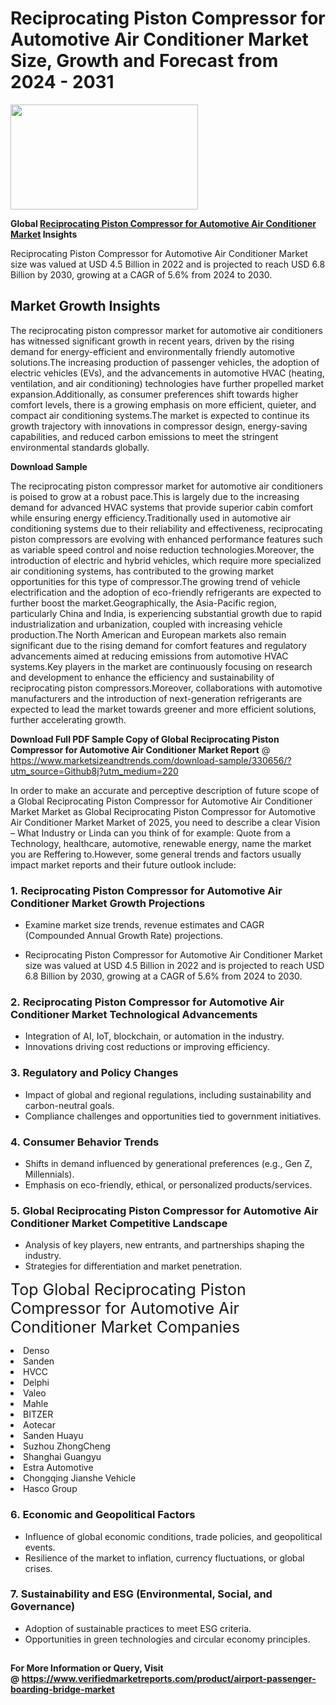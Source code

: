 <H1>Reciprocating Piston Compressor for Automotive Air Conditioner Market Size, Growth and Forecast from 2024 - 2031</H1><img class="aligncenter size-medium wp-image-584254" src="https://thirdeyenews.in/wp-content/uploads/2024/09/Global-Market-Research-300x168.jpeg" alt="" width="300" height="168" /><p><strong>Global&nbsp;<a href="https://www.marketsizeandtrends.com/download-sample/330656/?utm_source=Github8j?utm_medium=220">Reciprocating Piston Compressor for Automotive Air Conditioner Market</a> Insights</strong></p><p>Reciprocating Piston Compressor for Automotive Air Conditioner Market size was valued at USD 4.5 Billion in 2022 and is projected to reach USD 6.8 Billion by 2030, growing at a CAGR of 5.6% from 2024 to 2030.</p><p><h2>Market Growth Insights</h2> <p>The reciprocating piston compressor market for automotive air conditioners has witnessed significant growth in recent years, driven by the rising demand for energy-efficient and environmentally friendly automotive solutions.The increasing production of passenger vehicles, the adoption of electric vehicles (EVs), and the advancements in automotive HVAC (heating, ventilation, and air conditioning) technologies have further propelled market expansion.Additionally, as consumer preferences shift towards higher comfort levels, there is a growing emphasis on more efficient, quieter, and compact air conditioning systems.The market is expected to continue its growth trajectory with innovations in compressor design, energy-saving capabilities, and reduced carbon emissions to meet the stringent environmental standards globally.</p> <p><strong>Download Sample</strong></p> <p>The reciprocating piston compressor market for automotive air conditioners is poised to grow at a robust pace.This is largely due to the increasing demand for advanced HVAC systems that provide superior cabin comfort while ensuring energy efficiency.Traditionally used in automotive air conditioning systems due to their reliability and effectiveness, reciprocating piston compressors are evolving with enhanced performance features such as variable speed control and noise reduction technologies.Moreover, the introduction of electric and hybrid vehicles, which require more specialized air conditioning systems, has contributed to the growing market opportunities for this type of compressor.The growing trend of vehicle electrification and the adoption of eco-friendly refrigerants are expected to further boost the market.Geographically, the Asia-Pacific region, particularly China and India, is experiencing substantial growth due to rapid industrialization and urbanization, coupled with increasing vehicle production.The North American and European markets also remain significant due to the rising demand for comfort features and regulatory advancements aimed at reducing emissions from automotive HVAC systems.Key players in the market are continuously focusing on research and development to enhance the efficiency and sustainability of reciprocating piston compressors.Moreover, collaborations with automotive manufacturers and the introduction of next-generation refrigerants are expected to lead the market towards greener and more efficient solutions, further accelerating growth.<p><span class=""><strong>Download Full PDF Sample Copy of Global Reciprocating Piston Compressor for Automotive Air Conditioner Market Report</strong> @ <a href="https://www.marketsizeandtrends.com/download-sample/330656/?utm_source=Github8j?utm_medium=220" target="_blank">https://www.marketsizeandtrends.com/download-sample/330656/?utm_source=Github8j?utm_medium=220</a></span></p><p>In order to make an accurate and perceptive description of future scope of a Global&nbsp;Reciprocating Piston Compressor for Automotive Air Conditioner Market Market as Global&nbsp;Reciprocating Piston Compressor for Automotive Air Conditioner Market Market of 2025, you need to describe a clear Vision &ndash; What Industry or Linda can you think of for example: Quote from a Technology, healthcare, automotive, renewable energy, name the market you are Reffering to.However, some general trends and factors usually impact market reports and their future outlook include:</p><h3>1.&nbsp;<strong>Reciprocating Piston Compressor for Automotive Air Conditioner Market Growth Projections</strong></h3><ul><li>Examine market size trends, revenue estimates and CAGR (Compounded Annual Growth Rate) projections.</li><li><p>Reciprocating Piston Compressor for Automotive Air Conditioner Market size was valued at USD 4.5 Billion in 2022 and is projected to reach USD 6.8 Billion by 2030, growing at a CAGR of 5.6% from 2024 to 2030.</p></li></ul><h3>2.&nbsp;<strong>Reciprocating Piston Compressor for Automotive Air Conditioner Market Technological Advancements</strong></h3><ul><li>Integration of AI, IoT, blockchain, or automation in the industry.</li><li>Innovations driving cost reductions or improving efficiency.</li></ul><h3>3.&nbsp;<strong>Regulatory and Policy Changes</strong></h3><ul><li>Impact of global and regional regulations, including sustainability and carbon-neutral goals.</li><li>Compliance challenges and opportunities tied to government initiatives.</li></ul><h3>4.&nbsp;<strong>Consumer Behavior Trends</strong></h3><ul><li>Shifts in demand influenced by generational preferences (e.g., Gen Z, Millennials).</li><li>Emphasis on eco-friendly, ethical, or personalized products/services.</li></ul><h3>5.&nbsp;<strong>Global Reciprocating Piston Compressor for Automotive Air Conditioner Market Competitive Landscape</strong></h3><ul><li>Analysis of key players, new entrants, and partnerships shaping the industry.</li><li>Strategies for differentiation and market penetration.</li></ul><p data-pm-slice="1 1 []"><span style="color: inherit; font-family: inherit; font-size: 25px;">Top Global Reciprocating Piston Compressor for Automotive Air Conditioner Market Companies</span></p><div class="" data-test-id=""><p><li>Denso</li><li> Sanden</li><li> HVCC</li><li> Delphi</li><li> Valeo</li><li> Mahle</li><li> BITZER</li><li> Aotecar</li><li> Sanden Huayu</li><li> Suzhou ZhongCheng</li><li> Shanghai Guangyu</li><li> Estra Automotive</li><li> Chongqing Jianshe Vehicle</li><li> Hasco Group</li></p></div><h3>6.&nbsp;<strong>Economic and Geopolitical Factors</strong></h3><ul><li>Influence of global economic conditions, trade policies, and geopolitical events.</li><li>Resilience of the market to inflation, currency fluctuations, or global crises.</li></ul><h3>7.&nbsp;<strong>Sustainability and ESG (Environmental, Social, and Governance)</strong></h3><ul><li>Adoption of sustainable practices to meet ESG criteria.</li><li>Opportunities in green technologies and circular economy principles.</li></ul><h2><strong style="font-size: 14px;">For More Information or Query, Visit @&nbsp;</strong><a style="background-color: #ffffff; font-size: 14px;" href="https://www.marketsizeandtrends.com/report/reciprocating-piston-compressor-for-automotive-air-conditioner-market/" target="_blank">https://www.verifiedmarketreports.com/product/airport-passenger-boarding-bridge-market</a></h2>